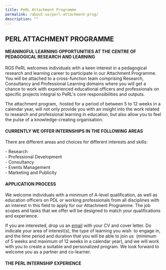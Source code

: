```yaml
---
title: PeRL Attachment Programme
permalink: /about-us/perl-attachment-prog/
description: ""
---
```

## PERL ATTACHMENT PROGRAMME

#### MEANINGFUL LEARNING OPPORTUNITIES AT THE CENTRE OF PEDAGOGICAL RESEARCH AND LEARNING

RGS PeRL welcomes individuals with a keen interest in a pedagogical research and learning career to participate in our Attachment Programme.  You will be attached to a cross-function team comprising Research, Consultancy and Professional Learning domains where you will get a chance to work with experienced educational officers and professionals on specific projects integral to PeRL's core responsibilities and outputs. 

The attachment program,  hosted for a period of between 5 to 12 weeks in a calendar year, will not only provide you with an insight into the work related to research and professional learning in education, but also allow you to feel the pulse of a knowledge-creating organisation.

#### CURRENTLY WE OFFER INTERNSHIPS IN THE FOLLOWING AREAS

There are different areas and choices for different interests and skills:  
  
\- Research<br>
\- Professional Development<br>
\- Consultancy<br>
\- Events Management<br>
\- Marketing and Publicity

#### APPLICATION PROCESS

We welcome individuals with a minimum of A-level qualification, as well as education officers on PDL or working professionals from all disciplines with an interest in this field to apply for our Attachment Programme. The job scopes and tasks that we offer will be designed to match your qualifications and experience.

If you are interested, drop us an [email](mailto:masturah.aziz@rgs.edu.sg) with your CV and cover letter. Do indicate your area of interest(s), the type of learning you wish  to engage in, and the time period and duration that you will be able to join us  (minimum of 5 weeks and maximum of 12 weeks in a calendar year), and we will work with you to create a suitable and personalized program. We look forward to welcome you as a partner and co-learner.

#### THE PERL INTERNSHIP EXPERIENCE

